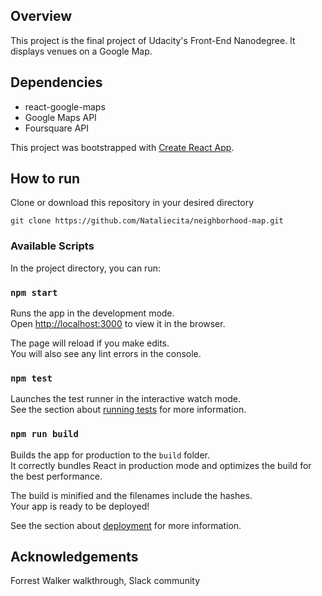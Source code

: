 ## Overview

This project is the final project of Udacity's Front-End Nanodegree. It displays venues on a Google Map.

## Dependencies
- react-google-maps
- Google Maps API
- Foursquare API

This project was bootstrapped with [Create React App](https://github.com/facebook/create-react-app).

## How to run

Clone or download this repository in your desired directory 

```
git clone https://github.com/Nataliecita/neighborhood-map.git
```

### Available Scripts

In the project directory, you can run:

### `npm start`

Runs the app in the development mode.<br>
Open [http://localhost:3000](http://localhost:3000) to view it in the browser.

The page will reload if you make edits.<br>
You will also see any lint errors in the console.

### `npm test`

Launches the test runner in the interactive watch mode.<br>
See the section about [running tests](#running-tests) for more information.

### `npm run build`

Builds the app for production to the `build` folder.<br>
It correctly bundles React in production mode and optimizes the build for the best performance.

The build is minified and the filenames include the hashes.<br>
Your app is ready to be deployed!

See the section about [deployment](#deployment) for more information.

## Acknowledgements

Forrest Walker walkthrough, Slack community
 
